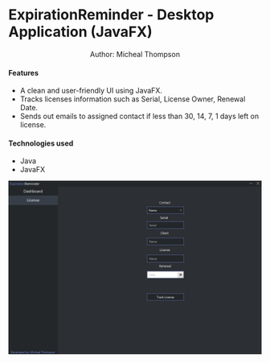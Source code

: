 <p align="center">
  <h1>ExpirationReminder - Desktop Application (JavaFX)</h1>
</p>
<p align="center" title="Author">
  Author: Micheal Thompson
</p>

#### Features
 - A clean and user-friendly UI using JavaFX.
 - Tracks licenses information such as Serial, License Owner, Renewal Date.
 - Sends out emails to assigned contact if less than 30, 14, 7, 1 days left on license.

#### Technologies used 
 * Java
 * JavaFX 
 
 ![](ExpirationReminder.png)
